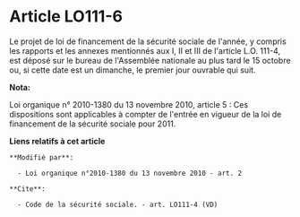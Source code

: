 # Article LO111-6

Le projet de loi de financement de la sécurité sociale de l'année, y compris les rapports et les annexes mentionnés aux I, II
et III de l'article L.O. 111-4, est déposé sur le bureau de l'Assemblée nationale au plus tard le 15 octobre ou, si cette
date est un dimanche, le premier jour ouvrable qui suit.

**Nota:**

Loi organique n° 2010-1380 du 13 novembre 2010, article 5 : Ces dispositions sont applicables à compter de l'entrée en
vigueur de la loi de financement de la sécurité sociale pour 2011.

**Liens relatifs à cet article**

	**Modifié par**:

	  - Loi organique n°2010-1380 du 13 novembre 2010 - art. 2

	**Cite**:

	  - Code de la sécurité sociale. - art. LO111-4 (VD)
